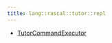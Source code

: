 ```yaml
---
title: lang::rascal::tutor::repl
---
```



* [TutorCommandExecutor](../../../../../Library/lang/rascal/tutor/repl/TutorCommandExecutor.md)